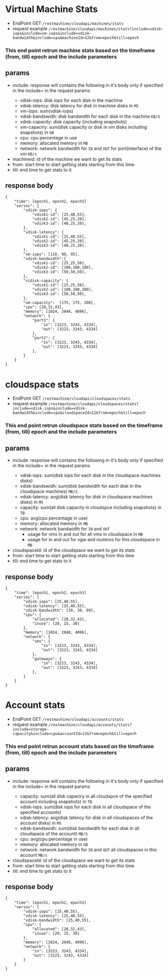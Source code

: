 # Virtual Machine Stats
* EndPoint GET `/restmachine/cloudapi/machines/stats`
* request example `/restmachine/cloudapi/machines/stats?include=vdisk-iops&include=vm-iops&include=vdisk-bandwidth&include=cpu&machineId=12&from=epoch&till=epoch`

### This end point retrun machine stats based on the timeframe (from, till) epoch and the include parameters
## params
  * include:
    response will contains the following in it's body only if specified in the include=<parameter> in the request params
    * vdisk-iops: disk iops for each disk in the machine 
    * vdisk-latency: disk latency for disk in machine disks in `MS` 
    * vm-iops: sum(vdisk-iops)
    * vdisk-bandswidh: disk bandwidth for each disk in the machine `KB/S` 
    * vdisk-capacity: disk capacity (including snapshots)
    * vm-capaciry: sum(disk capacity or disk in vm disks including snapshots) in `GB`
    * cpu: cpu percentage in use
    * memory: allocated memory in `MB`
    * network: network bandwidth for `IN` and `OUT` for port(interface) of the vm `KB/s`
  * machineid: id of the machine we want to get its stats
  * from: start time to start getting stats starting from this time
  * till: end time to get stats to it 

## response body
```
{
    "time": [epoch1, epoch2, epoch3]
    "series": {
        "vdisk-iops": {
            "vdisk1-id": [25,40,55],
            "vdisk2-id": [45,25,20],
            "vdisk3-id": [40,25,20],
        },
        "vdisk-latency": {
            "vdisk1-id": [25,40,55],
            "vdisk2-id": [45,25,20],
            "vdisk3-id": [40,25,20],
        },
        "vm-iops": [110, 90, 95],
        "vdisk-bandwidth":{
            "vdisk1-id": [25,25,50],
            "vdisk2-id": [100,100,100],
            "vdisk3-id": [50,50,50],
        },
        "vidisk-capacity": {
            "vdisk1-id": [25,25,50],
            "vdisk2-id": [100,100,100],
            "vdisk3-id": [50,50,50],
        },
        "vm-capacity":  [175, 175, 200],
        "cpu": [28,32,43],
        "memory": [1024, 2048, 4096],
        "network": {
            "port1": {
                "in": [3223, 3243, 4334],
                "out": [3223, 3243, 4334]
            },
            "port2": {
                "in": [3223, 3243, 4334],
                "out": [3223, 3243, 4334]
            },
        }
    }
}

```
# cloudspace stats
* EndPoint GET `/restmachine/cloudapi/cloudspaces/stats`
* request example `/restmachine/cloudapi/cloudspaces/stats?include=vdisk-iops&include=vdisk-bandwidth&include=cpu&cloudspaceId=12&from=epoch&till=epoch` 

### This end point retrun cloudspace stats based on the timeframe (from, till) epoch and the include parameters
## params
  * include:
    response will contains the following in it's body only if specified in the include=<parameter> in the request params
    * vdisk-iops: sum(disk iops for each disk in the cloudspace machines disks)
    * vdisk-bandswidh: sum(disk bandwidth for each disk in the cloudspace machines) `MB/S`
    * vdisk-latency: avg(disk latency for disk in cloudspace machines disks) in `MS` 
    * capacity: sum(all disk capacity in cloudspce including snapshots) in `TB`
    * cpu: avg(cpu percentage in use) 
    * memory: allocated memory in `MB`
    * network: network bandwidth for `IN` and `OUT`
      * usage for vms in and out for all vms in cloudspace in `MB`
      * usage for in and out for vgw and routeros for this cloudspace in `MB`
  * cloudspaceId: id of the cloudspace we want to get its stats
  * from: start time to start getting stats starting from this time
  * till: end time to get stats to it 

## response body
```
{
    "time": [epoch1, epoch2, epoch3]
    "series": {
        "vdisk-iops": [25,40,55],
        "vdisk-latency": [25,40,55],
        "vdisk-bandwidth": [39, 30, 89],
        "cpu": {
            "allocated": [28,32,43],
            "inuse": [20, 15, 30]
        },
        "memory": [1024, 2048, 4096],
        "network": {
            "vms": {
                "in": [3223, 3243, 4334],
                "out": [3223, 3243, 4334]
            },
            "gateways": {
                "in": [3223, 3243, 4334],
                "out": [3223, 3243, 4334]
            },
        }
    }
}
```
# Account stats
* EndPoint GET `/restmachine/cloudapi/accounts/stats`
* request example `/restmachine/cloudapi/accounts/stats?include=storage-capacity&include=cpu&accountId=12&from=epoch&till=epoch` 

### This end point retrun account stats based on the timeframe (from, till) epoch and the include parameters
## params
  * include:
    response will contains the following in it's body only if specified in the include=<parameter> in the request params
    * capacity: sum(all disk capaciry in all cloudspce of the specified account including snapshots) in `TB`
    * vdisk-iops: sum(disk iops for each disk in all cloudspace of the specified accounts)
    * vdisk-latency: avg(disk latency for disk in all cloudspaces of the account disks) in `MS`
    * vdisk-bandswidh: sum(disk bandwidth for each disk in all cloudspace of the account) `MB/S`
    * cpu: avg(cpu percentage in use) 
    * memory: allocated memory in `GB`
    * network: network bandwidth for `IN` and `OUT` all cloudspaces in this account `MB/s`
  * cloudspaceId: id of the cloudspace we want to get its stats
  * from: start time to start getting stats starting from this time
  * till: end time to get stats to it 

## response body
```
{
    "time": [epoch1, epoch2, epoch3]
    "series": {
        "vdisk-iops": [25,40,55],
        "vdisk-latency": [25,40,55],
        "vdisk-bandwidth": [25,40,55],
        "cpu": {
            "allocated": [28,32,43],
            "inuse": [20, 15, 30]
        },
        "memory": [1024, 2048, 4096],
        "network": {
            "in": [3223, 3243, 4334],
            "out": [3223, 3243, 4334]
        }
    }
}
```